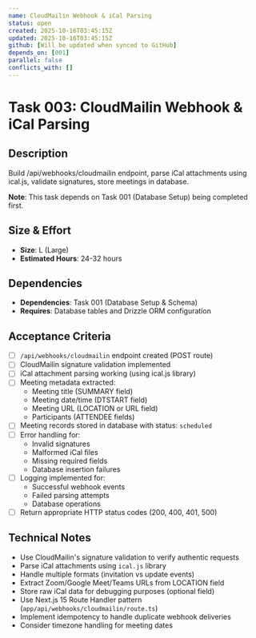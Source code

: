 ```yaml
---
name: CloudMailin Webhook & iCal Parsing
status: open
created: 2025-10-16T03:45:15Z
updated: 2025-10-16T03:45:15Z
github: [Will be updated when synced to GitHub]
depends_on: [001]
parallel: false
conflicts_with: []
---
```


# Task 003: CloudMailin Webhook & iCal Parsing

## Description

Build /api/webhooks/cloudmailin endpoint, parse iCal attachments using ical.js, validate signatures, store meetings in database.

**Note**: This task depends on Task 001 (Database Setup) being completed first.

## Size & Effort

- **Size**: L (Large)
- **Estimated Hours**: 24-32 hours

## Dependencies

- **Dependencies**: Task 001 (Database Setup & Schema)
- **Requires**: Database tables and Drizzle ORM configuration

## Acceptance Criteria

- [ ] `/api/webhooks/cloudmailin` endpoint created (POST route)
- [ ] CloudMailin signature validation implemented
- [ ] iCal attachment parsing working (using ical.js library)
- [ ] Meeting metadata extracted:
  - Meeting title (SUMMARY field)
  - Meeting date/time (DTSTART field)
  - Meeting URL (LOCATION or URL field)
  - Participants (ATTENDEE fields)
- [ ] Meeting records stored in database with status: `scheduled`
- [ ] Error handling for:
  - Invalid signatures
  - Malformed iCal files
  - Missing required fields
  - Database insertion failures
- [ ] Logging implemented for:
  - Successful webhook events
  - Failed parsing attempts
  - Database operations
- [ ] Return appropriate HTTP status codes (200, 400, 401, 500)

## Technical Notes

- Use CloudMailin's signature validation to verify authentic requests
- Parse iCal attachments using `ical.js` library
- Handle multiple formats (invitation vs update events)
- Extract Zoom/Google Meet/Teams URLs from LOCATION field
- Store raw iCal data for debugging purposes (optional field)
- Use Next.js 15 Route Handler pattern (`app/api/webhooks/cloudmailin/route.ts`)
- Implement idempotency to handle duplicate webhook deliveries
- Consider timezone handling for meeting dates
